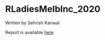 # RLadiesMelbInc_2020

Written by Sehrish Kanwal

Report is available [here](https://skanwal.github.io/RLadiesMelbInc_2020/)
